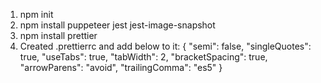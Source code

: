 1. npm init
2. npm install puppeteer jest jest-image-snapshot
3. npm install prettier
4. Created .prettierrc and add below to it:
    {
     "semi": false,
     "singleQuotes": true,
     "useTabs": true,
     "tabWidth": 2,
     "bracketSpacing": true,
     "arrowParens": "avoid",
     "trailingComma": "es5"
    }